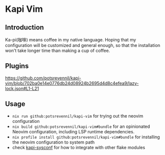 # Kapi Vim

## Introduction

Ka-pi(咖啡) means coffee in my native language. Hoping that my configuration will be customized and general enough,
so that the installation won't take longer time than making a cup of coffee.

## Plugins

https://github.com/potsrevennil/kapi-vim/blob/702ba0e14e0776db24d08924b2695d4d8c4efea9/lazy-lock.json#L1-L21

## Usage

- `nix run github:potsrevennil/kapi-vim` for trying out the neovim configuration
- `nix build github:potsrevennil/kapi-vim#bundle` for an opinionated Neovim configuration, including LSP runtime dependencies.
- `nix profile install github:potsrevennil/kapi-vim#bundle` for installing the neovim configuration to system path
- check [kapi-sysconf](https://github.com/potsrevennil/kapi-sysconf) for how to integrate with other flake modules
